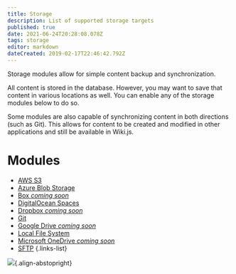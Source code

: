 ```yaml
---
title: Storage
description: List of supported storage targets
published: true
date: 2021-06-24T20:28:08.078Z
tags: storage
editor: markdown
dateCreated: 2019-02-17T22:46:42.792Z
---
```


Storage modules allow for simple content backup and synchronization.

All content is stored in the database. However, you may want to save that content in various locations as well. You can enable any of the storage modules below to do so.

Some modules are also capable of synchronizing content in both directions (such as Git). This allows for content to be created and modified in other applications and still be available in Wiki.js.

# Modules

- [AWS S3](/storage/s3)
- [Azure Blob Storage](/storage/azure)
- [Box *coming soon*]()
- [DigitalOcean Spaces](/storage/digitalocean)
- [Dropbox *coming soon*]()
- [Git](/storage/git)
- [Google Drive *coming soon*]()
- [Local File System](/storage/disk)
- [Microsoft OneDrive *coming soon*]()
- [SFTP](/storage/sftp)
{.links-list}

![](https://a.icons8.com/sRaYrcYh/WsylD0/svg.svg){.align-abstopright}